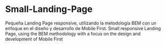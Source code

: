 # Small-Landing-Page
Pequeña Landing Page responsive, utilizando la metodología BEM con un enfoque en el diseño y desarrollo de Mobile First. 
Small responsive Landing Page, using the BEM methodology with a focus on the design and development of Mobile First
